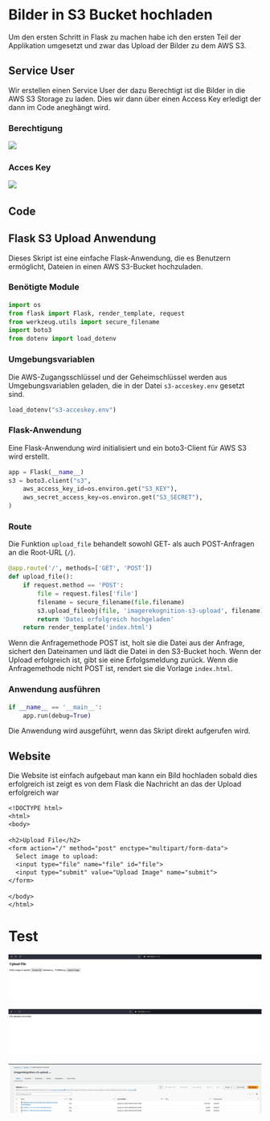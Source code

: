 # Bilder in S3 Bucket hochladen

Um den ersten Schritt in  Flask zu machen habe ich den ersten Teil der Applikation umgesetzt und zwar das Upload der Bilder zu dem AWS S3. 


## Service User
Wir erstellen einen Service User der dazu Berechtigt ist die Bilder in die AWS S3 Storage zu laden.  Dies wir dann über einen Access Key erledigt der dann im Code aneghängt wird.
### Berechtigung

![](attachments/Pasted%20image%2020240117154044.png)

### Acces Key
![](attachments/Pasted%20image%2020240117154421.png)


## Code

## Flask S3 Upload Anwendung

Dieses Skript ist eine einfache Flask-Anwendung, die es Benutzern ermöglicht, Dateien in einen AWS S3-Bucket hochzuladen. 
### Benötigte Module
```python
import os
from flask import Flask, render_template, request
from werkzeug.utils import secure_filename
import boto3
from dotenv import load_dotenv
```

### Umgebungsvariablen

Die AWS-Zugangsschlüssel und der Geheimschlüssel werden aus Umgebungsvariablen geladen, die in der Datei `s3-acceskey.env` gesetzt sind.

```python
load_dotenv("s3-acceskey.env")
```

### Flask-Anwendung

Eine Flask-Anwendung wird initialisiert und ein boto3-Client für AWS S3 wird erstellt.

```python
app = Flask(__name__)
s3 = boto3.client("s3",
    aws_access_key_id=os.environ.get("S3_KEY"),  
    aws_secret_access_key=os.environ.get("S3_SECRET"),  
)
```

### Route

Die Funktion `upload_file` behandelt sowohl GET- als auch POST-Anfragen an die Root-URL (`/`). 

```python
@app.route('/', methods=['GET', 'POST'])
def upload_file():
    if request.method == 'POST':
        file = request.files['file']
        filename = secure_filename(file.filename)
        s3.upload_fileobj(file, 'imagerekognition-s3-upload', filename)
        return 'Datei erfolgreich hochgeladen'
    return render_template('index.html')
```

Wenn die Anfragemethode POST ist, holt sie die Datei aus der Anfrage, sichert den Dateinamen und lädt die Datei in den S3-Bucket hoch. Wenn der Upload erfolgreich ist, gibt sie eine Erfolgsmeldung zurück. Wenn die Anfragemethode nicht POST ist, rendert sie die Vorlage `index.html`.

### Anwendung ausführen

```python
if __name__ == '__main__':
    app.run(debug=True)
```

Die Anwendung wird ausgeführt, wenn das Skript direkt aufgerufen wird.

## Website

Die Website ist einfach aufgebaut man kann ein Bild hochladen sobald dies erfolgreich ist zeigt es von dem Flask die Nachricht an das der Upload erfolgreich war
```
<!DOCTYPE html>  
<html>  
<body>  
  
<h2>Upload File</h2>  
<form action="/" method="post" enctype="multipart/form-data">  
  Select image to upload:  
  <input type="file" name="file" id="file">  
  <input type="submit" value="Upload Image" name="submit">  
</form>  
  
</body>  
</html>
```



# Test


![](attachments/Pasted%20image%2020240122204847.png)


![](attachments/Pasted%20image%2020240122204909.png)

![](attachments/Pasted%20image%2020240122204945.png)